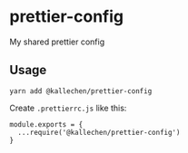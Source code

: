 # prettier-config
My shared prettier config

## Usage

```
yarn add @kallechen/prettier-config
```

Create `.prettierrc.js` like this:
```
module.exports = {
  ...require('@kallechen/prettier-config')
}
```
